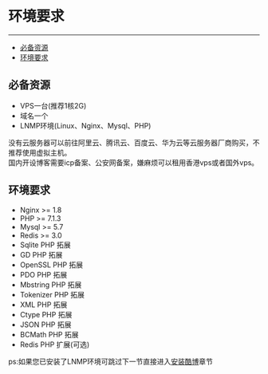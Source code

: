 # 环境要求

---

- [必备资源](#section-1)
- [环境要求](#section-2)

<a name="section-1"></a>
## 必备资源
* VPS一台(推荐1核2G)
* 域名一个
* LNMP环境(Linux、Nginx、Mysql、PHP)  

没有云服务器可以前往阿里云、腾讯云、百度云、华为云等云服务器厂商购买，不推荐使用虚拟主机。  
国内开设博客需要icp备案、公安网备案，嫌麻烦可以租用香港vps或者国外vps。

<a name="section-2"></a>
## 环境要求
* Nginx >= 1.8
* PHP >= 7.1.3
* Mysql >= 5.7
* Redis >= 3.0
* Sqlite PHP 拓展
* GD PHP 拓展
* OpenSSL PHP 拓展
* PDO PHP 拓展
* Mbstring PHP 拓展
* Tokenizer PHP 拓展
* XML PHP 拓展
* Ctype PHP 拓展
* JSON PHP 拓展
* BCMath PHP 拓展
* Redis PHP 扩展(可选)  

ps:如果您已安装了LNMP环境可跳过下一节直接进入[安装酷博](/{{route}}/{{version}}/setup)章节
